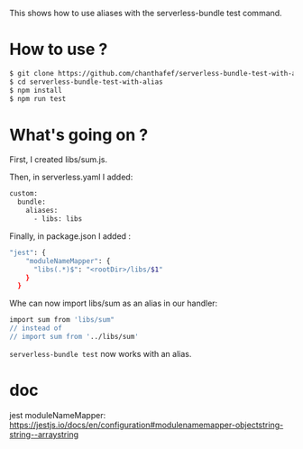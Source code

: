 This shows how to use aliases with the serverless-bundle test command.

# How to use ?
```bash
$ git clone https://github.com/chanthafef/serverless-bundle-test-with-alias.git
$ cd serverless-bundle-test-with-alias
$ npm install
$ npm run test
```
# What's going on ?
First, I created libs/sum.js.

Then, in serverless.yaml I added:
```bash
custom:
  bundle:
    aliases:
      - libs: libs
```

Finally, in package.json I added :
```bash
"jest": {
    "moduleNameMapper": {
      "libs(.*)$": "<rootDir>/libs/$1"
    }
  }
```

Whe can now import libs/sum as an alias in our handler:  
```bash
import sum from 'libs/sum"
// instead of
// import sum from '../libs/sum'
```

```serverless-bundle test``` now works with an alias.

# doc
jest moduleNameMapper:
https://jestjs.io/docs/en/configuration#modulenamemapper-objectstring-string--arraystring
